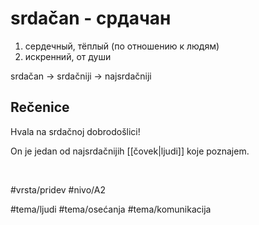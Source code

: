 # srdačan - срдачан

1. сердечный, тёплый (по отношению к людям)  
2. искренний, от души

srdačan → srdačniji → najsrdačniji

## Rečenice

Hvala na srdačnoj dobrodošlici!

On je jedan od najsrdačnijih [[čovek|ljudi]] koje poznajem.

<br>

#vrsta/pridev
#nivo/A2

#tema/ljudi
#tema/osećanja
#tema/komunikacija
